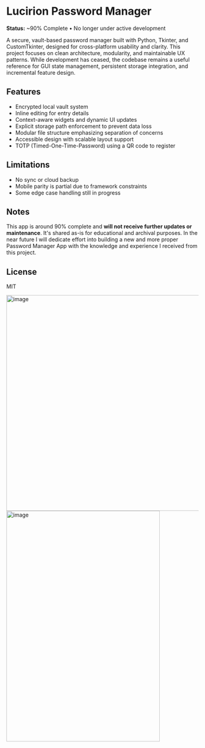# Lucirion Password Manager

**Status:** ~90% Complete • No longer under active development

A secure, vault-based password manager built with Python, Tkinter, and CustomTkinter, designed for cross-platform usability and clarity. This project focuses on clean architecture, modularity, and maintainable UX patterns. While development has ceased, the codebase remains a useful reference for GUI state management, persistent storage integration, and incremental feature design.

## Features

- Encrypted local vault system
- Inline editing for entry details
- Context-aware widgets and dynamic UI updates
- Explicit storage path enforcement to prevent data loss
- Modular file structure emphasizing separation of concerns
- Accessible design with scalable layout support
- TOTP (Timed-One-Time-Password) using a QR code to register

## Limitations

- No sync or cloud backup
- Mobile parity is partial due to framework constraints
- Some edge case handling still in progress

## Notes

This app is around 90% complete and **will not receive further updates or maintenance**. It's shared as-is for educational and archival purposes.
In the near future I will dedicate effort into building a new and more proper Password Manager App with the knowledge and experience I received from this project.

## License

MIT

<img width="594" height="564" alt="image" src="https://github.com/user-attachments/assets/fa7e54b2-c358-4827-943a-26ec8fc92b24" />
<img width="402" height="603" alt="image" src="https://github.com/user-attachments/assets/3bf709b3-33f8-4bfe-9774-85927f87e801" />
